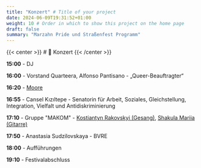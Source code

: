 ```yaml
---
title: "Konzert" # Title of your project
date: 2024-06-09T19:31:52+01:00
weight: 10 # Order in which to show this project on the home page
draft: false
summary: "Marzahn Pride und Straßenfest Programm"
---
```


{{< center >}} # 🎤 Konzert {{< /center >}}

**15:00** - DJ

**16:00** - Vorstand Quarteera, Alfonso Pantisano - „Queer-Beauftragter“

**16:20** - [Moore](https://www.instagram.com/_itsmoore_/)

**16:55** - Cansel Kızıltepe - Senatorin für Arbeit, Soziales, Gleichstellung, Integration, Vielfalt und Antidiskriminierung

**17:10** - Gruppe "МАКОМ" - [Kostiantyn Rakovskyi (Gesang)](https://www.instagram.com/kos.rakovskyi), [Shakula Mariia (Gitarre)](https://www.instagram.com/maria.shakula/)

**17:50** - Anastasia Sudzilovskaya - BVRE

**18:00** - Aufführungen

**19:10** - Festivalabschluss






